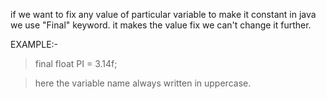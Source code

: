 if we want to fix any value of particular variable to make it constant in java we use "Final" keyword.
it makes the value fix we can't change it further.

EXAMPLE:-
>final float PI = 3.14f;

 > here the variable name  always written in uppercase. 